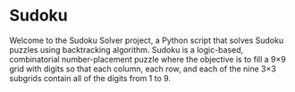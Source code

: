# Sudoku

Welcome to the Sudoku Solver project, a Python script that solves Sudoku puzzles using backtracking algorithm. Sudoku is a logic-based, combinatorial number-placement puzzle where the objective is to fill a 9×9 grid with digits so that each column, each row, and each of the nine 3×3 subgrids contain all of the digits from 1 to 9.
